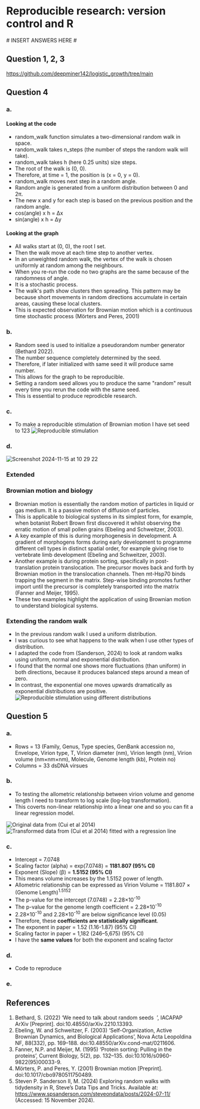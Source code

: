 # Reproducible research: version control and R

\# INSERT ANSWERS HERE #
## Question 1, 2, 3
https://github.com/deepminer142/logistic_growth/tree/main

## Question 4
### a. 
#### Looking at the code
- random_walk function simulates a two-dimensional random walk in space. 
- random_walk takes n_steps (the number of steps the random walk will take).
- random_walk takes h (here 0.25 units) size steps.
- The root of the walk is (0, 0).
- Therefore, at time = 1, the position is (x = 0, y = 0).
- random_walk moves next step in a random angle.
- Random angle is generated from a uniform distribution between 0 and 2π.
- The new x and y for each step is based on the previous position and the random angle.
- cos(angle) x h = Δx
- sin(angle) x h = Δy

#### Looking at the graph
- All walks start at (0, 0), the root I set.
- Then the walk move at each time step to another vertex.
- In an unweighted random walk, the vertex of the walk is chosen uniformly at random among the neighbours.
- When you re-run the code no two graphs are the same because of the randomness of angle.
- It is a stochastic process.
- The walk's path show clusters then spreading. This pattern may be because short movements in random directions accumulate in certain areas, causing these local clusters.
- This is expected observation for Brownian motion which is a continuous time stochastic process (Mörters and Peres, 2001)

### b. 
- Random seed is used to initialize a pseudorandom number generator (Bethard 2022).
- The number sequence completely determined by the seed.
- Therefore, if later initialized with same seed it will produce same number.
- This allows for the graph to be reproducible.
- Setting a random seed allows you to produce the same "random" result every time you rerun the code with the same seed.
- This is essential to produce reprodicble research.

### c. 
- To make a reproducible stimulation of Brownian motion I have set seed to 123
![Reproducible stimulation](random_walk_comparison.png)

### d.                 
![Screenshot 2024-11-15 at 10 29 22](https://github.com/user-attachments/assets/ffcb323e-6eec-4ddd-9cc8-0d0836d461be)

### Extended
### Brownian motion and biology
- Brownian motion is essentially the random motion of particles in liquid or gas medium. It is a passive motion of diffusion of particles. 
- This is applicable to biological systems in its simplest form, for example, when botanist Robert Brown first discovered it whilst observing the erratic motion of small pollen grains (Ebeling and Schweitzer, 2003).
- A key example of this is during morphogenesis in development. A gradient of morphogens forms during early development to programme different cell types in distinct spatial order, for example giving rise to vertebrate limb development (Ebeling and Schweitzer, 2003).
- Another example is during protein sorting, specifically in post-translation protein translocation. The precursor moves back and forth by Brownian motion in the translocation channels. Then mt-Hsp70 binds trapping the segment in the matrix. Step-wise binding promotes further import until the precursor is completely transported into the matrix (Fanner and Meijer, 1995).
- These two examples highlight the application of using Brownian motion to understand biological systems.
  
### Extending the random walk
- In the previous random walk I used a uniform distribution.
- I was curious to see what happens to the walk when I use other types of distribution.
- I adapted the code from (Sanderson, 2024) to look at random walks using uniform, normal and exponential distribution. 
- I found that the normal one shows more fluctuations (than uniform) in both directions, because it produces balanced steps around a mean of zero.
- In contrast, the exponential one moves upwards dramatically as exponential distributions are positive.
![Reproducible stimulation using different distributions](random_walk_different_distributions.png)

## Question 5
### a. 
- Rows = 13 (Family, Genus, Type species, GenBank accession no, Envelope, Virion type, T, Virion diameter (nm), Virion length (nm), Virion volume (nm×nm×nm), Molecule, Genome length (kb), Protein no)
- Columns = 33  dsDNA virsues

### b. 
- To testing the allometric relationship between virion volume and genome length I need to transform to log scale (log-log transformation).
- This coverts non-linear relationship into a linear one and so you can fit a linear regression model.

![Original data from (Cui et al 2014)](virion_volume_vs_genome_length.png)
![Transformed data from (Cui et al 2014) fitted with a regression line](log_transformed_virion_volume_vs_genome_length.png)

### c. 
- Intercept = 7.0748
- Scaling factor (alpha) = exp(7.0748) = **1181.807 (95% CI)**
- Exponent (Slope) (β) = **1.5152 (95% CI)**
- This means volume increases by the 1.5152 power of length.
- Allometric relationship can be expressed as Virion Volume = 1181.807 × (Genome Length)<sup>1.5152</sup>
- The p-value for the intercept (7.0748) = 2.28×10<sup>-10</sup>
- The p-value for the genome length coefficient = 2.28×10<sup>-10</sup>
- 2.28×10<sup>-10</sup> and 2.28×10<sup>-10</sup> are below significance level (0.05)
- Therefore, these **coefficients are statistically significant**.
- The exponent in paper = 1.52 (1.16-1.87) (95% CI)
- Scaling factor in paper = 1,182 (246–5,675) (95% CI)
- I have the **same values** for both the exponent and scaling factor

### d.
- Code to reproduce 
### e.

## References 
1. Bethard, S. (2022) ‘We need to talk about random seeds  ’, IACAPAP ArXiv [Preprint]. doi:10.48550/arXiv.2210.13393.
2. Ebeling, W. and Schweitzer, F. (2003) ‘Self-Organization, Active Brownian Dynamics, and Biological Applications’, Nova Acta Leopoldina NF, 88(332), pp. 169–188. doi:10.48550/arXiv.cond-mat/0211606. 
3. Fanner, N.P. and Meijer, M. (1995) ‘Protein sorting: Pulling in the proteins’, Current Biology, 5(2), pp. 132–135. doi:10.1016/s0960-9822(95)00033-9. 
4. Mörters, P. and Peres, Y. (2001) Brownian motion [Preprint]. doi:10.1017/cbo9780511750489.
5. Steven P. Sanderson II, M. (2024) Exploring random walks with tidydensity in R, Steve’s Data Tips and Tricks. Available at: https://www.spsanderson.com/steveondata/posts/2024-07-11/ (Accessed: 15 November 2024). 
